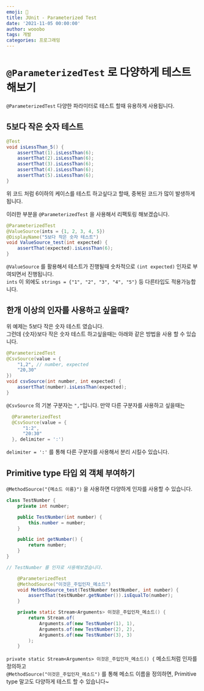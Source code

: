 ```yaml
---
emoji: 🔮
title: JUnit - Parameterized Test
date: '2021-11-05 00:00:00'
author: wooobo
tags: 개발
categories: 프로그래밍
---
```


#  `@ParameterizedTest` 로 다양하게 테스트 해보기

`@ParameterizedTest` 다양한 파라미터로 테스트 할때 유용하게 사용됩니다.


## 5보다 작은 숫자 테스트

```java
@Test
void isLessThan_5() {
    assertThat(1).isLessThan(6);
    assertThat(2).isLessThan(6);
    assertThat(3).isLessThan(6);
    assertThat(4).isLessThan(6);
    assertThat(5).isLessThan(6);
}
```

위 코드 처럼 6이하의 케이스를 테스트 하고싶다고 할때, 중복된 코드가 많이 발생하게 됩니다.  

이러한 부분을 `@ParameterizedTest` 을 사용해서 리팩토링 해보겠습니다.

```java
@ParameterizedTest
@ValueSource(ints = {1, 2, 3, 4, 5})
@DisplayName("5보다 작은 숫자 테스트")
void ValueSource_test(int expected) {
    assertThat(expected).isLessThan(6);
}
```

`@ValueSource` 를 활용해서 테스트가 진행될때 숫차적으로 `(int expected)` 인자로 부여되면서 진행됩니다.  
`ints` 이 외에도 `strings = {"1", "2", "3", "4", "5"}` 등 다른타입도 적용가능합니다.  

## 한개 이상의 인자를 사용하고 싶을때?

위 예제는 5보다 작은 숫자 테스트 였습니다.  
그런데 {숫자}보다 작은 숫자 테스트 하고싶을때는 아래와 같은 방법을 사용 할 수 있습니다.  
```java 
@ParameterizedTest
@CsvSource(value = {
    "1,2", // number, expected
    "20,30"
})
void csvSource(int number, int expected) {
    assertThat(number).isLessThan(expected);
}
```

`@CsvSource` 의 기본 구분자는 `","`입니다. 
만약 다른 구분자를 사용하고 싶을때는

```java 
  @ParameterizedTest
  @CsvSource(value = {
      "1:2",
      "20:30"
  }, delimiter = ':')
```

`delimiter = ':'` 를 통해 다른 구분자를 사용해서 분리 시킬수 있습니다. 


## Primitive type 타입 외 객체 부여하기

`@MethodSource("{메소드 이름}")` 을 사용하면 다양하게 인자를 사용할 수 있습니다.  


```java 
class TestNumber {
    private int number;

    public TestNumber(int number) {
        this.number = number;
    }

    public int getNumber() {
        return number;
    }
}

// TestNumber 를 인자로 사용해보겠습니다.
```

```java 
    @ParameterizedTest
    @MethodSource("이것은_주입인자_메소드")
    void MethodSource_test(TestNumber testNumber, int number) {
        assertThat(testNumber.getNumber()).isEqualTo(number);
    }

    private static Stream<Arguments> 이것은_주입인자_메소드() {
        return Stream.of(
            Arguments.of(new TestNumber(1), 1),
            Arguments.of(new TestNumber(2), 2),
            Arguments.of(new TestNumber(3), 3)
        );
    }
```

`private static Stream<Arguments> 이것은_주입인자_메소드() {` 메소드처럼 인자를 정의하고  
`@MethodSource("이것은_주입인자_메소드")` 를 통해 메소드 이름을 정의하면,
Primitive type 말고도 다양하게 테스트 할 수 있습니다~


